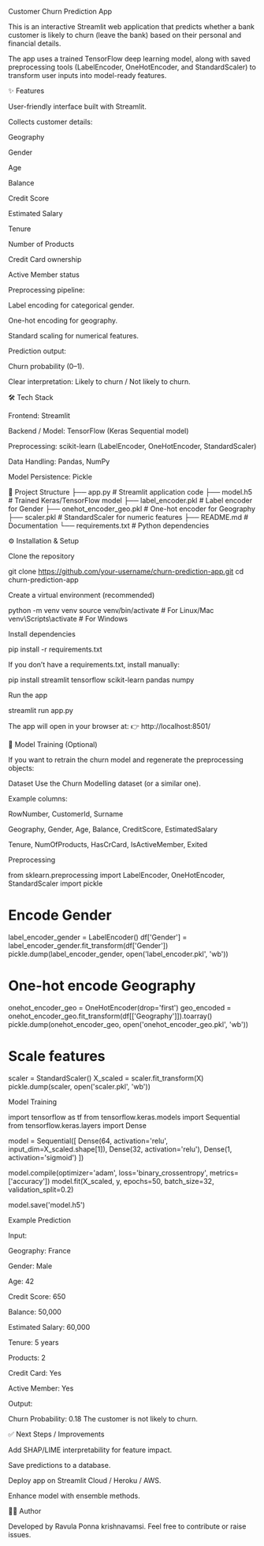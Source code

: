Customer Churn Prediction App

This is an interactive Streamlit web application that predicts whether a bank customer is likely to churn (leave the bank) based on their personal and financial details.

The app uses a trained TensorFlow deep learning model, along with saved preprocessing tools (LabelEncoder, OneHotEncoder, and StandardScaler) to transform user inputs into model-ready features.

✨ Features

User-friendly interface built with Streamlit.

Collects customer details:

Geography

Gender

Age

Balance

Credit Score

Estimated Salary

Tenure

Number of Products

Credit Card ownership

Active Member status

Preprocessing pipeline:

Label encoding for categorical gender.

One-hot encoding for geography.

Standard scaling for numerical features.

Prediction output:

Churn probability (0–1).

Clear interpretation: Likely to churn / Not likely to churn.

🛠️ Tech Stack

Frontend: Streamlit

Backend / Model: TensorFlow (Keras Sequential model)

Preprocessing: scikit-learn (LabelEncoder, OneHotEncoder, StandardScaler)

Data Handling: Pandas, NumPy

Model Persistence: Pickle

📂 Project Structure
├── app.py                     # Streamlit application code
├── model.h5                   # Trained Keras/TensorFlow model
├── label_encoder.pkl          # Label encoder for Gender
├── onehot_encoder_geo.pkl     # One-hot encoder for Geography
├── scaler.pkl                 # StandardScaler for numeric features
├── README.md                  # Documentation
└── requirements.txt           # Python dependencies

⚙️ Installation & Setup

Clone the repository

git clone https://github.com/your-username/churn-prediction-app.git
cd churn-prediction-app


Create a virtual environment (recommended)

python -m venv venv
source venv/bin/activate   # For Linux/Mac
venv\Scripts\activate      # For Windows


Install dependencies

pip install -r requirements.txt


If you don’t have a requirements.txt, install manually:

pip install streamlit tensorflow scikit-learn pandas numpy


Run the app

streamlit run app.py


The app will open in your browser at:
👉 http://localhost:8501/

🧠 Model Training (Optional)

If you want to retrain the churn model and regenerate the preprocessing objects:

Dataset
Use the Churn Modelling dataset
 (or a similar one).

Example columns:

RowNumber, CustomerId, Surname

Geography, Gender, Age, Balance, CreditScore, EstimatedSalary

Tenure, NumOfProducts, HasCrCard, IsActiveMember, Exited

Preprocessing

from sklearn.preprocessing import LabelEncoder, OneHotEncoder, StandardScaler
import pickle

# Encode Gender
label_encoder_gender = LabelEncoder()
df['Gender'] = label_encoder_gender.fit_transform(df['Gender'])
pickle.dump(label_encoder_gender, open('label_encoder.pkl', 'wb'))

# One-hot encode Geography
onehot_encoder_geo = OneHotEncoder(drop='first')
geo_encoded = onehot_encoder_geo.fit_transform(df[['Geography']]).toarray()
pickle.dump(onehot_encoder_geo, open('onehot_encoder_geo.pkl', 'wb'))

# Scale features
scaler = StandardScaler()
X_scaled = scaler.fit_transform(X)
pickle.dump(scaler, open('scaler.pkl', 'wb'))


Model Training

import tensorflow as tf
from tensorflow.keras.models import Sequential
from tensorflow.keras.layers import Dense

model = Sequential([
    Dense(64, activation='relu', input_dim=X_scaled.shape[1]),
    Dense(32, activation='relu'),
    Dense(1, activation='sigmoid')
])

model.compile(optimizer='adam', loss='binary_crossentropy', metrics=['accuracy'])
model.fit(X_scaled, y, epochs=50, batch_size=32, validation_split=0.2)

model.save('model.h5')

 Example Prediction

Input:

Geography: France

Gender: Male

Age: 42

Credit Score: 650

Balance: 50,000

Estimated Salary: 60,000

Tenure: 5 years

Products: 2

Credit Card: Yes

Active Member: Yes

Output:

Churn Probability: 0.18
The customer is not likely to churn.

✅ Next Steps / Improvements

Add SHAP/LIME interpretability for feature impact.

Save predictions to a database.

Deploy app on Streamlit Cloud / Heroku / AWS.

Enhance model with ensemble methods.

👨‍💻 Author

Developed by Ravula Ponna krishnavamsi.
Feel free to contribute or raise issues.
